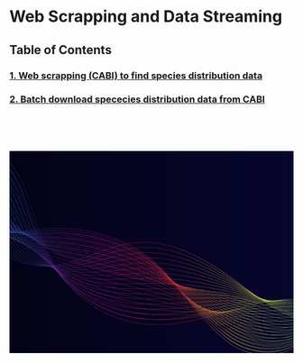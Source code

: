 <h1>Web Scrapping and Data Streaming</h1>
<h2>Table of Contents</h2>

<h3> <a href="/code/Web%20Scrapping%20CABI%20to%20find%20information%20available%20for%20Species%20with%20Parallel.ipynb"> 1. Web scrapping (CABI) to find species distribution data </a></h3>
<h3> <a href="/code/Batch%20Download%20CABI%20Species%20Distribution%20Data%20Automatically.ipynb"> 2. Batch download spececies distribution data from CABI </a></h3>
</br>
</br>
</br>

![Data Streaming](/code/dataStreaming.jpg?style=centerme)
